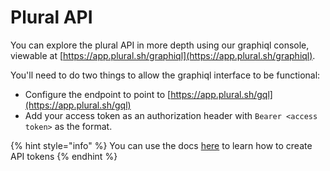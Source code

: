 # Plural API

You can explore the plural API in more depth using our graphiql console, viewable at [https://app.plural.sh/graphiql](https://app.plural.sh/graphiql).

You'll need to do two things to allow the graphiql interface to be functional:

* Configure the endpoint to point to [https://app.plural.sh/gql](https://app.plural.sh/gql)
* Add your access token as an authorization header with `Bearer <access token>` as the format.

{% hint style="info" %}
You can use the docs [here](../../advanced-topics/identity-and-access-management/api-tokens.md) to learn how to create API tokens
{% endhint %}
